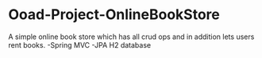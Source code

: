 # Ooad-Project-OnlineBookStore
A simple online book store which has all crud ops and in addition lets users rent books. 
-Spring MVC
-JPA H2 database 
